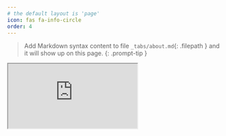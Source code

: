 ```yaml
---
# the default layout is 'page'
icon: fas fa-info-circle
order: 4
---
```


> Add Markdown syntax content to file `_tabs/about.md`{: .filepath } and it will show up on this page.
{: .prompt-tip }
<html>
<iframe src="https://rxresu.me/shaun.walters/cyber-security-analyst" title="description" >unwanted text</iframe>
</html>